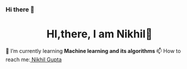 ### Hi there 👋

<!--
**Nikhilpy6/Nikhilpy6** is a ✨ _special_ ✨ repository because its `README.md` (this file) appears on your GitHub profile.

Here are some ideas to get you started:
'
- 🔭 I’m currently working on ...
- 🌱 I’m currently learning ...
- 👯 I’m looking to collaborate on ...
- 🤔 I’m looking for help with ...
- 💬 Ask me about ...
- 📫 How to reach me: ...
- 😄 Pronouns: ...
- ⚡ Fun fact: ...
-->

<h1 align="center"> HI,there, I am Nikhil👋</h1>
🌱 I’m currently learning <strong> Machine learning and its algorithms </strong>
📫 How to reach me:<a href ="https://www.linkedin.com/mwlite/in/nikhil-gupta-6b5711208" target= "_blank"> Nikhil Gupta</a>
